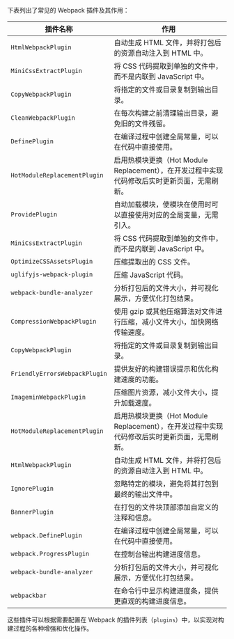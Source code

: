 下表列出了常见的 Webpack 插件及其作用：

| 插件名称                                     | 作用                                                                                                                      |
| ------------------------------------------------ | --------------------------------------------------------------------------------------------------------------------------- |
| `HtmlWebpackPlugin`                      | 自动生成 HTML 文件，并将打包后的资源自动注入到 HTML 中。                                                                     |
| `MiniCssExtractPlugin`                | 将 CSS 代码提取到单独的文件中，而不是内联到 JavaScript 中。                                                                   |
| `CopyWebpackPlugin`                   | 将指定的文件或目录复制到输出目录。                                                                                         |
| `CleanWebpackPlugin`                  | 在每次构建之前清理输出目录，避免旧的文件残留。                                                                               |
| `DefinePlugin`                          | 在编译过程中创建全局常量，可以在代码中直接使用。                                                                             |
| `HotModuleReplacementPlugin` | 启用热模块更换（Hot Module Replacement），在开发过程中实现代码修改后实时更新页面，无需刷新。                           |
| `ProvidePlugin`                           | 自动加载模块，使模块在使用时可以直接使用对应的全局变量，无需引入。                                                               |
| `MiniCssExtractPlugin`                | 将 CSS 代码提取到单独的文件中，而不是内联到 JavaScript 中。                                                                   |
| `OptimizeCSSAssetsPlugin`        | 压缩提取出的 CSS 文件。                                                                                                    |
| `uglifyjs-webpack-plugin`           | 压缩 JavaScript 代码。                                                                                                      |
| `webpack-bundle-analyzer`        | 分析打包后的文件大小，并可视化展示，方便优化打包结果。                                                                       |
| `CompressionWebpackPlugin`   | 使用 gzip 或其他压缩算法对文件进行压缩，减小文件大小，加快网络传输速度。                                                      |
| `CopyWebpackPlugin`                 | 将指定的文件或目录复制到输出目录。                                                                                          |
| `FriendlyErrorsWebpackPlugin`     | 提供友好的构建错误提示和优化构建速度的功能。                                                                                 |
| `ImageminWebpackPlugin`           | 压缩图片资源，减小文件大小，提升加载速度。                                                                                  |
| `HotModuleReplacementPlugin` | 启用热模块更换（Hot Module Replacement），在开发过程中实现代码修改后实时更新页面，无需刷新。                            |
| `HtmlWebpackPlugin`                      | 自动生成 HTML 文件，并将打包后的资源自动注入到 HTML 中。                                                                     |
| `IgnorePlugin`                                | 忽略特定的模块，避免将其打包到最终的输出文件中。                                                                             |
| `BannerPlugin`                                | 在打包的文件块顶部添加自定义的注释和信息。                                                                                   |
| `webpack.DefinePlugin`              | 在编译过程中创建全局常量，可以在代码中直接使用。                                                                             |
| `webpack.ProgressPlugin`          | 在控制台输出构建进度信息。                                                                                                  |
| `webpack-bundle-analyzer`        | 分析打包后的文件大小，并可视化展示，方便优化打包结果。                                                                       |
| `webpackbar`                                  | 在命令行中显示构建进度条，提供更直观的构建进度信息。                                                                          |

这些插件可以根据需要配置在 Webpack 的插件列表（`plugins`）中，以实现对构建过程的各种增强和优化操作。
